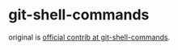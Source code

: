 git-shell-commands
==================

original is [official contrib at git-shell-commands](https://github.com/git/git/tree/master/contrib/git-shell-commands).
